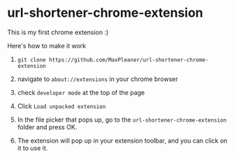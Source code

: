 url-shortener-chrome-extension
==============================

This is my first chrome extension :)

Here's how to make it work

1. `git clone https://github.com/MaxPleaner/url-shortener-chrome-extension`

2. navigate to `about://extensions` in your chrome browser

3. check `developer mode` at the top of the page

4. Click `Load unpacked extension`

5. In the file picker that pops up, go to the `url-shortener-chrome-extension` folder and
   press OK. 

6. The extension will pop up in your extension toolbar, and you can click on it to use it. 
